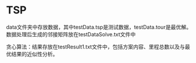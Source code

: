 # TSP
data文件夹中存放数据，其中testData.tsp是测试数据，testData.tour是最优解。
数据处理后生成的邻接矩阵放在testDataSolve.txt文件中

贪心算法：结果存放在testResult1.txt文件中，包括方案内容、里程总数以及与最优结果的近似性分析。
